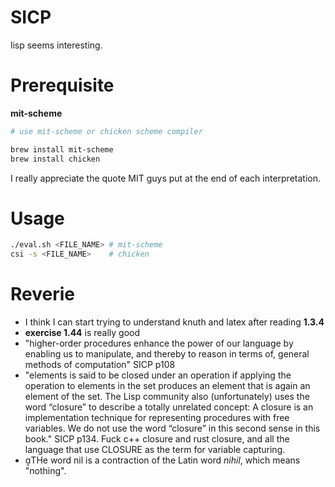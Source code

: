 # SICP

lisp seems interesting.

# Prerequisite

**mit-scheme**
```bash
# use mit-scheme or chicken scheme compiler

brew install mit-scheme
brew install chicken 
```

I really appreciate the quote MIT guys put at the end of each interpretation.

# Usage 

```bash
./eval.sh <FILE_NAME> # mit-scheme
csi -s <FILE_NAME>    # chicken 
```

# Reverie
- I think I can start trying to understand knuth and latex after reading **1.3.4**
- **exercise 1.44** is really good
- "higher-order procedures enhance the power of our language by enabling us to manipulate, and thereby to reason in terms of, general methods of computation" SICP p108
- "elements is said to be closed under an operation if applying the operation to elements in the set produces an element that is again an element of the set. The Lisp community also (unfortunately) uses the word “closure” to describe a totally unrelated concept: A closure is an implementation technique for representing procedures with free variables. We do not use the word “closure” in this second sense in this book." SICP p134. Fuck c++ closure and rust closure, and all the language that use CLOSURE as the term for variable capturing.
- THe word nil is a contraction of the Latin word *nihil*, which means "nothing".
